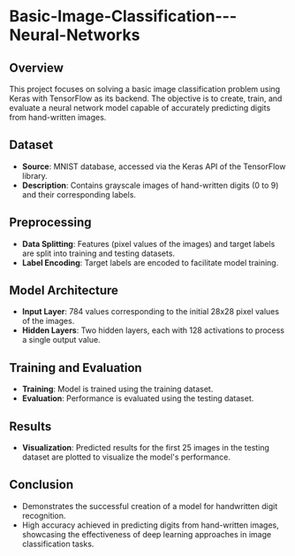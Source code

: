# Basic-Image-Classification---Neural-Networks
## Overview<br>
This project focuses on solving a basic image classification problem using Keras with TensorFlow as its backend. The objective is to create, train, and evaluate a neural network model capable of accurately predicting digits from hand-written images.<br>

## Dataset<br>
- **Source**: MNIST database, accessed via the Keras API of the TensorFlow library.<br>
- **Description**: Contains grayscale images of hand-written digits (0 to 9) and their corresponding labels.<br>
## Preprocessing<br>
- **Data Splitting**: Features (pixel values of the images) and target labels are split into training and testing datasets.<br>
- **Label Encoding**: Target labels are encoded to facilitate model training.<br>
## Model Architecture<br>
- **Input Layer**: 784 values corresponding to the initial 28x28 pixel values of the images.<br>
- **Hidden Layers**: Two hidden layers, each with 128 activations to process a single output value.<br>
## Training and Evaluation<br>
- **Training**: Model is trained using the training dataset.<br>
- **Evaluation**: Performance is evaluated using the testing dataset.<br>
## Results<br>
- **Visualization**: Predicted results for the first 25 images in the testing dataset are plotted to visualize the model's performance.<br>
## Conclusion<br>
- Demonstrates the successful creation of a model for handwritten digit recognition.<br>
- High accuracy achieved in predicting digits from hand-written images, showcasing the effectiveness of deep learning approaches in image classification tasks.<br>

